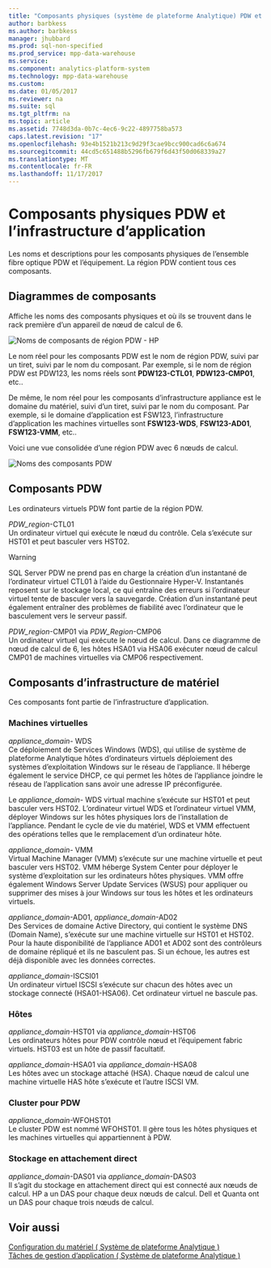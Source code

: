 ```yaml
---
title: "Composants physiques (système de plateforme Analytique) PDW et l’infrastructure d’application"
author: barbkess
ms.author: barbkess
manager: jhubbard
ms.prod: sql-non-specified
ms.prod_service: mpp-data-warehouse
ms.service: 
ms.component: analytics-platform-system
ms.technology: mpp-data-warehouse
ms.custom: 
ms.date: 01/05/2017
ms.reviewer: na
ms.suite: sql
ms.tgt_pltfrm: na
ms.topic: article
ms.assetid: 7748d3da-0b7c-4ec6-9c22-4897758ba573
caps.latest.revision: "17"
ms.openlocfilehash: 93e4b1521b213c9d29f3cae9bcc900cad6c6a674
ms.sourcegitcommit: 44cd5c651488b5296fb679f6d43f50d068339a27
ms.translationtype: MT
ms.contentlocale: fr-FR
ms.lasthandoff: 11/17/2017
---
```

# <a name="pdw-and-appliance-fabric-physical-components"></a>Composants physiques PDW et l’infrastructure d’application
Les noms et descriptions pour les composants physiques de l’ensemble fibre optique PDW et l’équipement. La région PDW contient tous ces composants.  
  
<!-- MISSING LINKS See also [HDInsight Physical Components &#40;Analytics Platform System&#41;](hdinsight-physical-components.md).  -->  
  
## <a name="diagrams"></a>Diagrammes de composants  
Affiche les noms des composants physiques et où ils se trouvent dans le rack première d’un appareil de nœud de calcul de 6.  
  
![Noms de composants de région PDW - HP](./media/pdw-and-appliance-fabric-physical-components/APS_HW_ComponentNames-HP.png "APS_HW_ComponentNames-HP")  
  
Le nom réel pour les composants PDW est le nom de région PDW, suivi par un tiret, suivi par le nom du composant. Par exemple, si le nom de région PDW est PDW123, les noms réels sont **PDW123-CTL01**, **PDW123-CMP01**, etc..  
  
De même, le nom réel pour les composants d’infrastructure appliance est le domaine du matériel, suivi d’un tiret, suivi par le nom du composant. Par exemple, si le domaine d’application est FSW123, l’infrastructure d’application les machines virtuelles sont **FSW123-WDS**, **FSW123-AD01**, **FSW123-VMM**, etc..  
  
Voici une vue consolidée d’une région PDW avec 6 nœuds de calcul.  
  
![Noms des composants PDW](./media/pdw-and-appliance-fabric-physical-components/APS_HW_Names.png "APS_HW_Names")  
  
## <a name="pdw"></a>Composants PDW  
Les ordinateurs virtuels PDW font partie de la région PDW.  
  
*PDW_region*-CTL01  
Un ordinateur virtuel qui exécute le nœud du contrôle. Cela s’exécute sur HST01 et peut basculer vers HST02.  
  
> [!WARNING]  
> SQL Server PDW ne prend pas en charge la création d’un instantané de l’ordinateur virtuel CTL01 à l’aide du Gestionnaire Hyper-V. Instantanés reposent sur le stockage local, ce qui entraîne des erreurs si l’ordinateur virtuel tente de basculer vers la sauvegarde. Création d’un instantané peut également entraîner des problèmes de fiabilité avec l’ordinateur que le basculement vers le serveur passif.  
  
*PDW_region*-CMP01 via *PDW_Region*-CMP06  
Un ordinateur virtuel qui exécute le nœud de calcul. Dans ce diagramme de nœud de calcul de 6, les hôtes HSA01 via HSA06 exécuter nœud de calcul CMP01 de machines virtuelles via CMP06 respectivement.  
  
## <a name="fabric"></a>Composants d’infrastructure de matériel  
Ces composants font partie de l’infrastructure d’application.  
  
### <a name="virtual-machines"></a>Machines virtuelles  
*appliance_domain*- WDS  
Ce déploiement de Services Windows (WDS), qui utilise de système de plateforme Analytique hôtes d’ordinateurs virtuels déploiement des systèmes d’exploitation Windows sur le réseau de l’appliance. Il héberge également le service DHCP, ce qui permet les hôtes de l’appliance joindre le réseau de l’application sans avoir une adresse IP préconfigurée.  
  
Le *appliance_domain*- WDS virtual machine s’exécute sur HST01 et peut basculer vers HST02. L’ordinateur virtuel WDS et l’ordinateur virtuel VMM, déployer Windows sur les hôtes physiques lors de l’installation de l’appliance. Pendant le cycle de vie du matériel, WDS et VMM effectuent des opérations telles que le remplacement d’un ordinateur hôte.  
  
*appliance_domain*- VMM  
Virtual Machine Manager (VMM) s’exécute sur une machine virtuelle et peut basculer vers HST02. VMM héberge System Center pour déployer le système d’exploitation sur les ordinateurs hôtes physiques. VMM offre également Windows Server Update Services (WSUS) pour appliquer ou supprimer des mises à jour Windows sur tous les hôtes et les ordinateurs virtuels.  
  
*appliance_domain*-AD01, *appliance_domain*-AD02  
Des Services de domaine Active Directory, qui contient le système DNS (Domain Name), s’exécute sur une machine virtuelle sur HST01 et HST02. Pour la haute disponibilité de l’appliance AD01 et AD02 sont des contrôleurs de domaine répliqué et ils ne basculent pas. Si un échoue, les autres est déjà disponible avec les données correctes.  
  
*appliance_domain*-ISCSI01  
Un ordinateur virtuel ISCSI s’exécute sur chacun des hôtes avec un stockage connecté (HSA01-HSA06). Cet ordinateur virtuel ne bascule pas.  
  
### <a name="hosts"></a>Hôtes  
*appliance_domain*-HST01 via *appliance_domain*-HST06  
Les ordinateurs hôtes pour PDW contrôle nœud et l’équipement fabric virtuels. HST03 est un hôte de passif facultatif.  
  
*appliance_domain*-HSA01 via *appliance_domain*-HSA08  
Les hôtes avec un stockage attaché (HSA). Chaque nœud de calcul une machine virtuelle HAS hôte s’exécute et l’autre ISCSI VM.  
  
### <a name="cluster-for-pdw"></a>Cluster pour PDW  
*appliance_domain*-WFOHST01  
Le cluster PDW est nommé WFOHST01. Il gère tous les hôtes physiques et les machines virtuelles qui appartiennent à PDW.  
  
### <a name="direct-attached-storage"></a>Stockage en attachement direct  
*appliance_domain*-DAS01 via *appliance_domain*-DAS03  
Il s’agit du stockage en attachement direct qui est connecté aux nœuds de calcul. HP a un DAS pour chaque deux nœuds de calcul. Dell et Quanta ont un DAS pour chaque trois nœuds de calcul.  
  
## <a name="see-also"></a>Voir aussi  
<!-- MISSING LINKS [Hardware Configurations &#40;Analytics Platform System&#41;](../architecture/hardware-configurations.md)  -->  
[Configuration du matériel &#40; Système de plateforme Analytique &#41;](appliance-configuration.md)  
[Tâches de gestion d’application &#40; Système de plateforme Analytique &#41;](appliance-management-tasks.md)  
  
